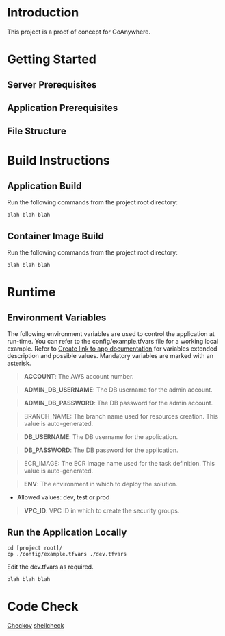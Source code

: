 # Introduction
This project is a proof of concept for GoAnywhere.

# Getting Started
## Server Prerequisites

## Application Prerequisites

## File Structure

# Build Instructions

## Application Build
Run the following commands from the project root directory:
```
blah blah blah
```

## Container Image Build
Run the following commands from the project root directory:
```
blah blah blah
```

# Runtime

## Environment Variables
The following environment variables are used to control the application at run-time. You can refer to the config/example.tfvars file for a working local example. Refer to [Create link to app documentation](https://www.google.com) for variables extended description and possible values. Mandatory variables are marked with an asterisk.

> **ACCOUNT**: The AWS account number.

> **ADMIN_DB_USERNAME**: The DB username for the admin account.

> **ADMIN_DB_PASSWORD**: The DB password for the admin account.

> BRANCH_NAME: The branch name used for resources creation. This value is auto-generated.

> **DB_USERNAME**: The DB username for the application.

> **DB_PASSWORD**: The DB password for the application.

> ECR_IMAGE: The ECR image name used for the task definition. This value is auto-generated.

> **ENV**: The environment in which to deploy the solution.
- Allowed values: dev, test or prod

> **VPC_ID**: VPC ID in which to create the security groups.

## Run the Application Locally
```
cd [project root]/
cp ./config/example.tfvars ./dev.tfvars
```
Edit the dev.tfvars as required.
```
blah blah blah
```

# Code Check
[Checkov](https://www.checkov.io/)
[shellcheck](https://github.com/koalaman/shellcheck#how-to-use)
